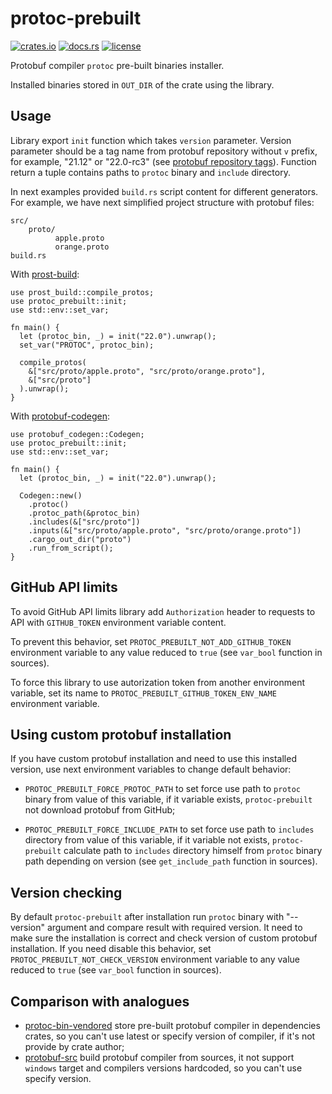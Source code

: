 # protoc-prebuilt

[![crates.io][crates-io-shields]][crates-io]
[![docs.rs][docs-rs-shields]][docs-rs]
[![license][license-shields]][license]

[crates-io]: https://crates.io/crates/protoc-prebuilt
[crates-io-shields]: https://img.shields.io/crates/v/protoc-prebuilt
[docs-rs]: https://docs.rs/protoc-prebuilt
[docs-rs-shields]: https://img.shields.io/docsrs/protoc-prebuilt
[license]: https://github.com/sergeiivankov/protoc-prebuilt/blob/main/license
[license-shields]: https://img.shields.io/github/license/sergeiivankov/protoc-prebuilt

Protobuf compiler `protoc` pre-built binaries installer.

Installed binaries stored in `OUT_DIR` of the crate using the library.

## Usage

Library export `init` function which takes `version` parameter. Version parameter should be a tag name from protobuf repository without `v` prefix, for example, "21.12" or "22.0-rc3" (see [protobuf repository tags](https://github.com/protocolbuffers/protobuf/tags)). Function return a tuple contains paths to `protoc` binary and `include` directory.

In next examples provided `build.rs` script content for different generators. For example, we have next simplified project structure with protobuf files:
```text
src/
    proto/
          apple.proto
          orange.proto
build.rs
```

With [prost-build](https://crates.io/crates/prost-build):

```rust,no_run
use prost_build::compile_protos;
use protoc_prebuilt::init;
use std::env::set_var;

fn main() {
  let (protoc_bin, _) = init("22.0").unwrap();
  set_var("PROTOC", protoc_bin);

  compile_protos(
    &["src/proto/apple.proto", "src/proto/orange.proto"],
    &["src/proto"]
  ).unwrap();
}
```

With [protobuf-codegen](https://crates.io/crates/protobuf-codegen):

```rust,no_run
use protobuf_codegen::Codegen;
use protoc_prebuilt::init;
use std::env::set_var;

fn main() {
  let (protoc_bin, _) = init("22.0").unwrap();

  Codegen::new()
    .protoc()
    .protoc_path(&protoc_bin)
    .includes(&["src/proto"])
    .inputs(&["src/proto/apple.proto", "src/proto/orange.proto"])
    .cargo_out_dir("proto")
    .run_from_script();
}
```

## GitHub API limits

To avoid GitHub API limits library add `Authorization` header to requests to API with `GITHUB_TOKEN` environment variable content.

To prevent this behavior, set `PROTOC_PREBUILT_NOT_ADD_GITHUB_TOKEN` environment variable to any value reduced to `true` (see `var_bool` function in sources).

To force this library to use autorization token from another environment variable, set its name to `PROTOC_PREBUILT_GITHUB_TOKEN_ENV_NAME` environment variable.

## Using custom protobuf installation

If you have custom protobuf installation and need to use this installed version, use next environment variables to change default behavior:

- `PROTOC_PREBUILT_FORCE_PROTOC_PATH` to set force use path to `protoc` binary from value of this variable, if it variable exists, `protoc-prebuilt` not download protobuf from GitHub;

- `PROTOC_PREBUILT_FORCE_INCLUDE_PATH` to set force use path to `includes` directory from value of this variable, if it variable not exists, `protoc-prebuilt` calculate path to `includes` directory himself from `protoc` binary path depending on version (see `get_include_path` function in sources).

## Version checking

By default `protoc-prebuilt` after installation run `protoc` binary with "--version" argument and compare result with required version. It need to make sure the installation is correct and check version of custom protobuf installation. If you need disable this behavior, set `PROTOC_PREBUILT_NOT_CHECK_VERSION` environment variable to any value reduced to `true` (see `var_bool` function in sources).

## Comparison with analogues

- [protoc-bin-vendored](https://crates.io/crates/protoc-bin-vendored) store pre-built protobuf compiler in dependencies crates, so you can't use latest or specify version of compiler, if it's not provide by crate author;
- [protobuf-src](https://crates.io/crates/protobuf-src) build protobuf compiler from sources, it not support `windows` target and compilers versions hardcoded, so you can't use specify version.